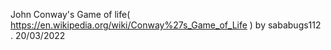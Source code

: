 
John Conway's Game of life( https://en.wikipedia.org/wiki/Conway%27s_Game_of_Life ) by sababugs112 .  20/03/2022 